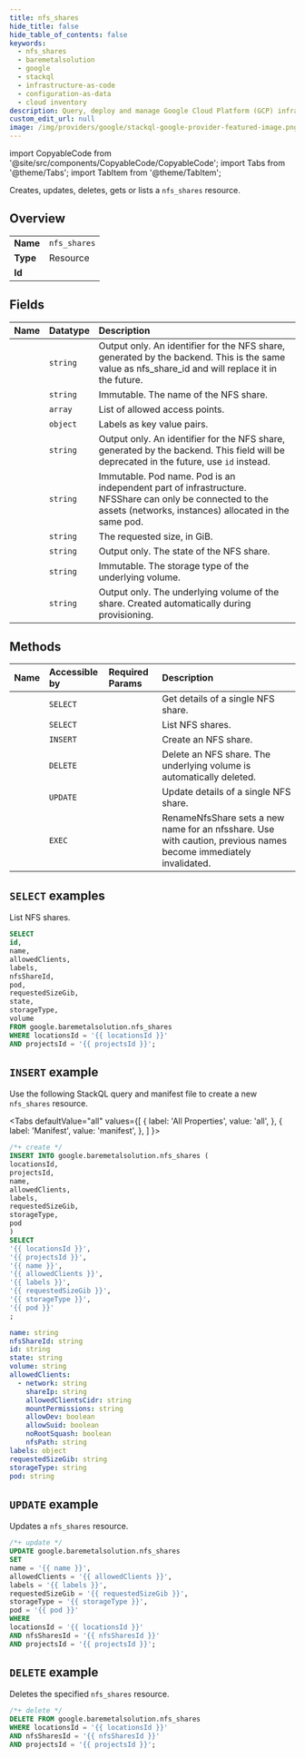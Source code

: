 ```yaml
---
title: nfs_shares
hide_title: false
hide_table_of_contents: false
keywords:
  - nfs_shares
  - baremetalsolution
  - google
  - stackql
  - infrastructure-as-code
  - configuration-as-data
  - cloud inventory
description: Query, deploy and manage Google Cloud Platform (GCP) infrastructure and resources using SQL
custom_edit_url: null
image: /img/providers/google/stackql-google-provider-featured-image.png
---
```


import CopyableCode from '@site/src/components/CopyableCode/CopyableCode';
import Tabs from '@theme/Tabs';
import TabItem from '@theme/TabItem';

Creates, updates, deletes, gets or lists a <code>nfs_shares</code> resource.

## Overview
<table><tbody>
<tr><td><b>Name</b></td><td><code>nfs_shares</code></td></tr>
<tr><td><b>Type</b></td><td>Resource</td></tr>
<tr><td><b>Id</b></td><td><CopyableCode code="google.baremetalsolution.nfs_shares" /></td></tr>
</tbody></table>

## Fields
| Name | Datatype | Description |
|:-----|:---------|:------------|
| <CopyableCode code="id" /> | `string` | Output only. An identifier for the NFS share, generated by the backend. This is the same value as nfs_share_id and will replace it in the future. |
| <CopyableCode code="name" /> | `string` | Immutable. The name of the NFS share. |
| <CopyableCode code="allowedClients" /> | `array` | List of allowed access points. |
| <CopyableCode code="labels" /> | `object` | Labels as key value pairs. |
| <CopyableCode code="nfsShareId" /> | `string` | Output only. An identifier for the NFS share, generated by the backend. This field will be deprecated in the future, use `id` instead. |
| <CopyableCode code="pod" /> | `string` | Immutable. Pod name. Pod is an independent part of infrastructure. NFSShare can only be connected to the assets (networks, instances) allocated in the same pod. |
| <CopyableCode code="requestedSizeGib" /> | `string` | The requested size, in GiB. |
| <CopyableCode code="state" /> | `string` | Output only. The state of the NFS share. |
| <CopyableCode code="storageType" /> | `string` | Immutable. The storage type of the underlying volume. |
| <CopyableCode code="volume" /> | `string` | Output only. The underlying volume of the share. Created automatically during provisioning. |

## Methods
| Name | Accessible by | Required Params | Description |
|:-----|:--------------|:----------------|:------------|
| <CopyableCode code="get" /> | `SELECT` | <CopyableCode code="locationsId, nfsSharesId, projectsId" /> | Get details of a single NFS share. |
| <CopyableCode code="list" /> | `SELECT` | <CopyableCode code="locationsId, projectsId" /> | List NFS shares. |
| <CopyableCode code="create" /> | `INSERT` | <CopyableCode code="locationsId, projectsId" /> | Create an NFS share. |
| <CopyableCode code="delete" /> | `DELETE` | <CopyableCode code="locationsId, nfsSharesId, projectsId" /> | Delete an NFS share. The underlying volume is automatically deleted. |
| <CopyableCode code="patch" /> | `UPDATE` | <CopyableCode code="locationsId, nfsSharesId, projectsId" /> | Update details of a single NFS share. |
| <CopyableCode code="rename" /> | `EXEC` | <CopyableCode code="locationsId, nfsSharesId, projectsId" /> | RenameNfsShare sets a new name for an nfsshare. Use with caution, previous names become immediately invalidated. |

## `SELECT` examples

List NFS shares.

```sql
SELECT
id,
name,
allowedClients,
labels,
nfsShareId,
pod,
requestedSizeGib,
state,
storageType,
volume
FROM google.baremetalsolution.nfs_shares
WHERE locationsId = '{{ locationsId }}'
AND projectsId = '{{ projectsId }}'; 
```

## `INSERT` example

Use the following StackQL query and manifest file to create a new <code>nfs_shares</code> resource.

<Tabs
    defaultValue="all"
    values={[
        { label: 'All Properties', value: 'all', },
        { label: 'Manifest', value: 'manifest', },
    ]
}>
<TabItem value="all">

```sql
/*+ create */
INSERT INTO google.baremetalsolution.nfs_shares (
locationsId,
projectsId,
name,
allowedClients,
labels,
requestedSizeGib,
storageType,
pod
)
SELECT 
'{{ locationsId }}',
'{{ projectsId }}',
'{{ name }}',
'{{ allowedClients }}',
'{{ labels }}',
'{{ requestedSizeGib }}',
'{{ storageType }}',
'{{ pod }}'
;
```
</TabItem>
<TabItem value="manifest">

```yaml
name: string
nfsShareId: string
id: string
state: string
volume: string
allowedClients:
  - network: string
    shareIp: string
    allowedClientsCidr: string
    mountPermissions: string
    allowDev: boolean
    allowSuid: boolean
    noRootSquash: boolean
    nfsPath: string
labels: object
requestedSizeGib: string
storageType: string
pod: string

```
</TabItem>
</Tabs>

## `UPDATE` example

Updates a <code>nfs_shares</code> resource.

```sql
/*+ update */
UPDATE google.baremetalsolution.nfs_shares
SET 
name = '{{ name }}',
allowedClients = '{{ allowedClients }}',
labels = '{{ labels }}',
requestedSizeGib = '{{ requestedSizeGib }}',
storageType = '{{ storageType }}',
pod = '{{ pod }}'
WHERE 
locationsId = '{{ locationsId }}'
AND nfsSharesId = '{{ nfsSharesId }}'
AND projectsId = '{{ projectsId }}';
```

## `DELETE` example

Deletes the specified <code>nfs_shares</code> resource.

```sql
/*+ delete */
DELETE FROM google.baremetalsolution.nfs_shares
WHERE locationsId = '{{ locationsId }}'
AND nfsSharesId = '{{ nfsSharesId }}'
AND projectsId = '{{ projectsId }}';
```
